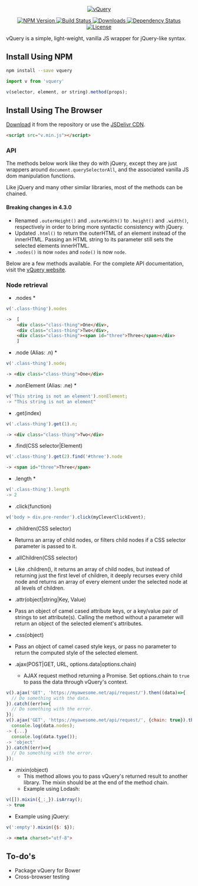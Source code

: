 <p align="center">
  <a href="http://vquery.net">
    <img src="http://jaszhix.github.io/vquery/app/assets/images/logo.png" alt="vQuery">
  </a>
</p>
<p align="center">
  <a href="https://npmjs.org/package/vquery">
    <img src="https://img.shields.io/npm/v/vquery.svg?style=flat-square"
         alt="NPM Version">
  </a>
  <a href="https://travis-ci.org/jaszhix/vquery">
    <img src="https://img.shields.io/travis/jaszhix/vquery.svg?style=flat-square"
         alt="Build Status">
  </a>

  <a href="https://npmjs.org/package/vquery">
    <img src="http://img.shields.io/npm/dm/vquery.svg?style=flat-square"
         alt="Downloads">
  </a>

  <a href="https://david-dm.org/jaszhix/vquery.svg">
    <img src="https://david-dm.org/jaszhix/vquery.svg?style=flat-square"
         alt="Dependency Status">
  </a>

  <a href="https://github.com/jaszhix/vquery/blob/master/LICENSE">
    <img src="https://img.shields.io/npm/l/vquery.svg?style=flat-square"
         alt="License">
  </a>
</p>

<p align="center"><big>

</big></p>

vQuery is a simple, light-weight, vanilla JS wrapper for jQuery-like syntax.

## Install Using NPM

```sh
npm install --save vquery
```
```js
import v from 'vquery'

v(selector, element, or string).method(props);
```

## Install Using The Browser

[Download](https://raw.githubusercontent.com/jaszhix/vquery/master/v.min.js) it from the repository or use the [JSDelivr CDN](http://www.jsdelivr.com/projects/vquery).

```html
<script src="v.min.js"></script>
```

### API

The methods below work like they do with jQuery, except they are just wrappers around ```document.querySelectorAll```, and the associated vanilla JS dom manipulation functions.

Like jQuery and many other similar libraries, most of the methods can be chained.

#### Breaking changes in 4.3.0

* Renamed ```.outerHeight()``` and ```.outerWidth()``` to ```.height()``` and ```.width()```, respectively in order to bring more syntactic consistency with jQuery.
* Updated ```.html()``` to return the outerHTML of an element instead of the innerHTML. Passing an HTML string to its parameter still sets the selected elements innerHTML.
* ```.nodes()``` is now ```nodes``` and ```node()``` is now ```node```.

Below are a few methods available. For the complete API documentation, visit the [vQuery website](http://jaszhix.github.io/vquery/).

### Node retrieval

*   .nodes *
```js
v('.class-thing').nodes
```
```html
->  [
    <div class="class-thing">One</div>, 
    <div class="class-thing">Two</div>, 
    <div class="class-thing"><span id="three">Three</span></div>
    ]
```

*   .node (Alias: .n) *
```js
v('.class-thing').node;
```
```html
-> <div class="class-thing">One</div>
```

*   .nonElement (Alias: .ne) *
```js
v('This string is not an element').nonElement;
-> "This string is not an element"
```

*   .get(index)
```js
v('.class-thing').get(1).n;
```
```html
-> <div class="class-thing">Two</div>
```

*   .find(CSS selector|Element)
```js
v('.class-thing').get(2).find('#three').node
```
```html
-> <span id="three">Three</span>
```

*   .length *
```js
v('.class-thing').length
-> 2
```

*   .click(function)
```js
v('body > div.pre-render').click(myCleverClickEvent);
```

*   .children(CSS selector)
  * Returns an array of child nodes, or filters child nodes if a CSS selector parameter is passed to it.

*   .allChildren(CSS selector)
  * Like .children(), it returns an array of child nodes, but instead of returning just the first level of children, it deeply recurses every child node and returns an array of every element under the selected node at all levels of children.

*   .attr(object|string|Key, Value)
  * Pass an object of camel cased attribute keys, or a key/value pair of strings to set attribute(s). Calling the method without a parameter will return an object of the selected element's attributes.

*   .css(object)
  * Pass an object of camel cased style keys, or pass no parameter to return the computed style of the selected element.

* .ajax(POST|GET, URL, options.data|options.chain)
  * AJAX request method returning a Promise. Set options.chain to ```true``` to pass the data through vQuery's context.
```js
v().ajax('GET', 'https://myawesome.net/api/request/').then((data)=>{
  // Do something with the data.
}).catch((err)=>{
  // Do something with the error.
});
v().ajax('GET', 'https://myawesome.net/api/request/', {chain: true}).then((data)=>{
  console.log(data.nodes);
-> {...}
  console.log(data.type());
-> 'object'
}).catch((err)=>{
  // Do something with the error.
});
```

* .mixin(object)
  * This method allows you to pass vQuery's returned result to another library. The mixin should be at the end of the method chain.
  * Example using Lodash:
```js
v([]).mixin({_:_}).isArray();
-> true
```
  * Example using jQuery:
```js
v(':empty').mixin({$: $});
```
```html
-> <meta charset="utf-8">
```

## To-do's
*   Package vQuery for Bower
*   Cross-browser testing


<!-- [npm-url]: https://npmjs.org/package/vquery
[npm-image]: https://img.shields.io/npm/v/vquery.svg?style=flat-square

[travis-url]: https://travis-ci.org/jaszhix/vquery
[travis-image]: https://img.shields.io/travis/jaszhix/vquery.svg?style=flat-square

[coveralls-url]: https://coveralls.io/r/jaszhix/vquery
[coveralls-image]: https://img.shields.io/coveralls/jaszhix/vquery.svg?style=flat-square

[depstat-url]: https://david-dm.org/jaszhix/vquery
[depstat-image]: https://david-dm.org/jaszhix/vquery.svg?style=flat-square

[download-badge]: http://img.shields.io/npm/dm/vquery.svg?style=flat-square
 -->